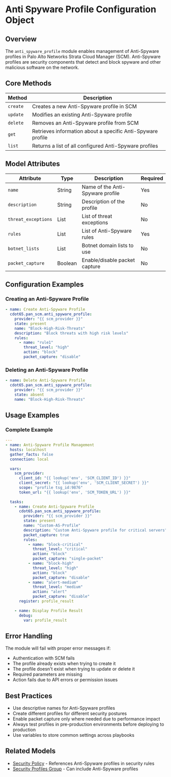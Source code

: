 # Anti Spyware Profile Configuration Object

## Overview

The `anti_spyware_profile` module enables management of Anti-Spyware profiles in Palo Alto Networks
Strata Cloud Manager (SCM). Anti-Spyware profiles are security components that detect and block
spyware and other malicious software on the network.

## Core Methods

| Method   | Description                                                 |
| -------- | ----------------------------------------------------------- |
| `create` | Creates a new Anti-Spyware profile in SCM                   |
| `update` | Modifies an existing Anti-Spyware profile                   |
| `delete` | Removes an Anti-Spyware profile from SCM                    |
| `get`    | Retrieves information about a specific Anti-Spyware profile |
| `list`   | Returns a list of all configured Anti-Spyware profiles      |

## Model Attributes

| Attribute           | Type    | Description                      | Required |
| ------------------- | ------- | -------------------------------- | -------- |
| `name`              | String  | Name of the Anti-Spyware profile | Yes      |
| `description`       | String  | Description of the profile       | No       |
| `threat_exceptions` | List    | List of threat exceptions        | No       |
| `rules`             | List    | List of Anti-Spyware rules       | Yes      |
| `botnet_lists`      | List    | Botnet domain lists to use       | No       |
| `packet_capture`    | Boolean | Enable/disable packet capture    | No       |

## Configuration Examples

### Creating an Anti-Spyware Profile

```yaml
- name: Create Anti-Spyware Profile
  cdot65.pan_scm.anti_spyware_profile:
    provider: "{{ scm_provider }}"
    state: present
    name: "Block-High-Risk-Threats"
    description: "Block threats with high risk levels"
    rules:
      - name: "rule1"
        threat_level: "high"
        action: "block"
        packet_capture: "disable"
```

### Deleting an Anti-Spyware Profile

```yaml
- name: Delete Anti-Spyware Profile
  cdot65.pan_scm.anti_spyware_profile:
    provider: "{{ scm_provider }}"
    state: absent
    name: "Block-High-Risk-Threats"
```

## Usage Examples

### Complete Example

```yaml
---
- name: Anti-Spyware Profile Management
  hosts: localhost
  gather_facts: false
  connection: local
  
  vars:
    scm_provider:
      client_id: "{{ lookup('env', 'SCM_CLIENT_ID') }}"
      client_secret: "{{ lookup('env', 'SCM_CLIENT_SECRET') }}"
      scope: "profile tsg_id:9876"
      token_url: "{{ lookup('env', 'SCM_TOKEN_URL') }}"
  
  tasks:
    - name: Create Anti-Spyware Profile
      cdot65.pan_scm.anti_spyware_profile:
        provider: "{{ scm_provider }}"
        state: present
        name: "Custom-AS-Profile"
        description: "Custom Anti-Spyware profile for critical servers"
        packet_capture: true
        rules:
          - name: "block-critical"
            threat_level: "critical"
            action: "block"
            packet_capture: "single-packet"
          - name: "block-high"
            threat_level: "high"
            action: "block"
            packet_capture: "disable"
          - name: "alert-medium"
            threat_level: "medium"
            action: "alert"
            packet_capture: "disable"
      register: profile_result
    
    - name: Display Profile Result
      debug:
        var: profile_result
```

## Error Handling

The module will fail with proper error messages if:

- Authentication with SCM fails
- The profile already exists when trying to create it
- The profile doesn't exist when trying to update or delete it
- Required parameters are missing
- Action fails due to API errors or permission issues

## Best Practices

- Use descriptive names for Anti-Spyware profiles
- Create different profiles for different security postures
- Enable packet capture only where needed due to performance impact
- Always test profiles in pre-production environments before deploying to production
- Use variables to store common settings across playbooks

## Related Models

- [Security Policy](security_rule.md) - References Anti-Spyware profiles in security rules
- [Security Profiles Group](security_profiles_group.md) - Can include Anti-Spyware profiles
